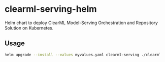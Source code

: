 # clearml-serving-helm

Helm chart to deploy ClearML Model-Serving Orchestration and Repository Solution on Kubernetes.

## Usage

```bash
helm upgrade --install --values myvalues.yaml clearml-serving ./clearml-serving-helm
```
